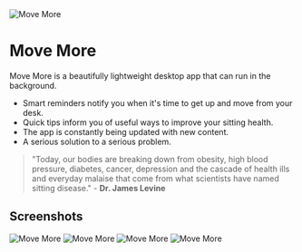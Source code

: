 <img src="https://electronjs.org/app-img/move-more/move-more-icon-128.png" alt="Move More">

# Move More
Move More is a beautifully lightweight desktop app that can run in the background. 


- Smart reminders notify you when it's time to get up and move from your desk. 
- Quick tips inform you of useful ways to improve your sitting health. 
- The app is constantly being updated with new content. 
- A serious solution to a serious problem.


> "Today, our bodies are breaking down from obesity, high blood pressure, diabetes, cancer, depression and the cascade of health ills and everyday malaise that come from what scientists have named sitting disease." - **Dr. James Levine**

## Screenshots

![Move More](https://s3.eu-west-2.amazonaws.com/deskrelief.co.uk/img/feature/feature-1.jpg "Move More")
![Move More](https://s3.eu-west-2.amazonaws.com/deskrelief.co.uk/img/feature/feature-2.jpg "Move More")
![Move More](https://s3.eu-west-2.amazonaws.com/deskrelief.co.uk/img/feature/feature-3.jpg "Move More")
![Move More](https://s3.eu-west-2.amazonaws.com/deskrelief.co.uk/img/feature/feature-4.jpg "Move More")
